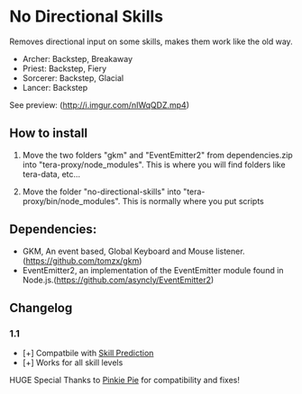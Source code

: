 # No Directional Skills

Removes directional input on some skills, makes them work like the old way.
- Archer: Backstep, Breakaway
- Priest: Backstep, Fiery
- Sorcerer: Backstep, Glacial
- Lancer: Backstep

See preview: (http://i.imgur.com/nIWqQDZ.mp4)


## How to install

1. Move the two folders "gkm" and "EventEmitter2" from dependencies.zip into "tera-proxy/node_modules". 
This is where you will find folders like tera-data, etc...

2. Move the folder "no-directional-skills" into "tera-proxy/bin/node_modules".
This is normally where you put scripts


## Dependencies:

- GKM, An event based, Global Keyboard and Mouse listener. (https://github.com/tomzx/gkm) 
- EventEmitter2, an implementation of the EventEmitter module found in Node.js.(https://github.com/asyncly/EventEmitter2)


## Changelog 
### 1.1
* [+] Compatbile with [Skill Prediction](https://github.com/pinkipi/skill-prediction)
* [+] Works for all skill levels


HUGE Special Thanks to [Pinkie Pie](https://github.com/pinkipi) for compatibility and fixes!
